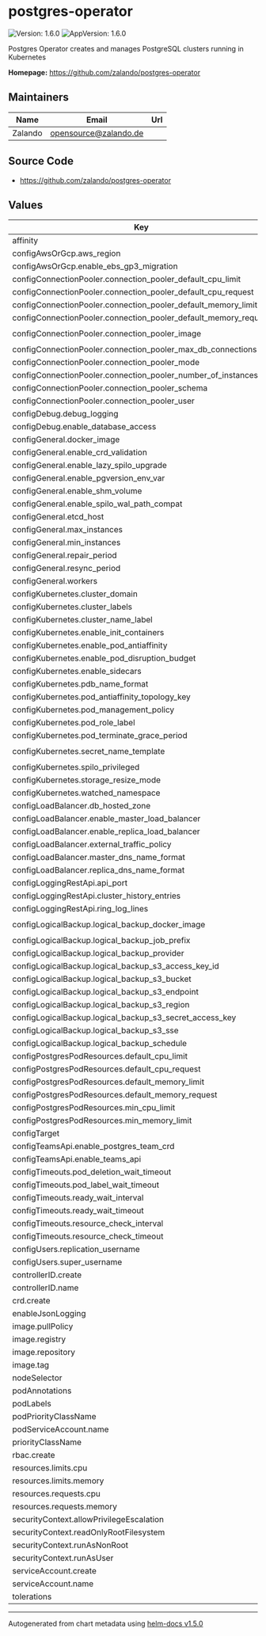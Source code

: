 # postgres-operator

![Version: 1.6.0](https://img.shields.io/badge/Version-1.6.0-informational?style=flat-square) ![AppVersion: 1.6.0](https://img.shields.io/badge/AppVersion-1.6.0-informational?style=flat-square)

Postgres Operator creates and manages PostgreSQL clusters running in Kubernetes

**Homepage:** <https://github.com/zalando/postgres-operator>

## Maintainers

| Name | Email | Url |
| ---- | ------ | --- |
| Zalando | opensource@zalando.de |  |

## Source Code

* <https://github.com/zalando/postgres-operator>

## Values

| Key | Type | Default | Description |
|-----|------|---------|-------------|
| affinity | object | `{}` |  |
| configAwsOrGcp.aws_region | string | `"eu-central-1"` |  |
| configAwsOrGcp.enable_ebs_gp3_migration | string | `"false"` |  |
| configConnectionPooler.connection_pooler_default_cpu_limit | string | `"1"` |  |
| configConnectionPooler.connection_pooler_default_cpu_request | string | `"500m"` |  |
| configConnectionPooler.connection_pooler_default_memory_limit | string | `"100Mi"` |  |
| configConnectionPooler.connection_pooler_default_memory_request | string | `"100Mi"` |  |
| configConnectionPooler.connection_pooler_image | string | `"registry.opensource.zalan.do/acid/pgbouncer:master-9"` |  |
| configConnectionPooler.connection_pooler_max_db_connections | string | `"60"` |  |
| configConnectionPooler.connection_pooler_mode | string | `"transaction"` |  |
| configConnectionPooler.connection_pooler_number_of_instances | string | `"2"` |  |
| configConnectionPooler.connection_pooler_schema | string | `"pooler"` |  |
| configConnectionPooler.connection_pooler_user | string | `"pooler"` |  |
| configDebug.debug_logging | string | `"true"` |  |
| configDebug.enable_database_access | string | `"true"` |  |
| configGeneral.docker_image | string | `"registry.opensource.zalan.do/acid/spilo-13:2.0-p2"` |  |
| configGeneral.enable_crd_validation | string | `"true"` |  |
| configGeneral.enable_lazy_spilo_upgrade | string | `"false"` |  |
| configGeneral.enable_pgversion_env_var | string | `"true"` |  |
| configGeneral.enable_shm_volume | string | `"true"` |  |
| configGeneral.enable_spilo_wal_path_compat | string | `"false"` |  |
| configGeneral.etcd_host | string | `""` |  |
| configGeneral.max_instances | string | `"-1"` |  |
| configGeneral.min_instances | string | `"-1"` |  |
| configGeneral.repair_period | string | `"5m"` |  |
| configGeneral.resync_period | string | `"30m"` |  |
| configGeneral.workers | string | `"8"` |  |
| configKubernetes.cluster_domain | string | `"cluster.local"` |  |
| configKubernetes.cluster_labels | string | `"application:spilo"` |  |
| configKubernetes.cluster_name_label | string | `"cluster-name"` |  |
| configKubernetes.enable_init_containers | string | `"true"` |  |
| configKubernetes.enable_pod_antiaffinity | string | `"false"` |  |
| configKubernetes.enable_pod_disruption_budget | string | `"true"` |  |
| configKubernetes.enable_sidecars | string | `"true"` |  |
| configKubernetes.pdb_name_format | string | `"postgres-{cluster}-pdb"` |  |
| configKubernetes.pod_antiaffinity_topology_key | string | `"kubernetes.io/hostname"` |  |
| configKubernetes.pod_management_policy | string | `"ordered_ready"` |  |
| configKubernetes.pod_role_label | string | `"spilo-role"` |  |
| configKubernetes.pod_terminate_grace_period | string | `"5m"` |  |
| configKubernetes.secret_name_template | string | `"{username}.{cluster}.credentials.{tprkind}.{tprgroup}"` |  |
| configKubernetes.spilo_privileged | string | `"false"` |  |
| configKubernetes.storage_resize_mode | string | `"pvc"` |  |
| configKubernetes.watched_namespace | string | `"*"` |  |
| configLoadBalancer.db_hosted_zone | string | `"db.example.com"` |  |
| configLoadBalancer.enable_master_load_balancer | string | `"false"` |  |
| configLoadBalancer.enable_replica_load_balancer | string | `"false"` |  |
| configLoadBalancer.external_traffic_policy | string | `"Cluster"` |  |
| configLoadBalancer.master_dns_name_format | string | `"{cluster}.{team}.{hostedzone}"` |  |
| configLoadBalancer.replica_dns_name_format | string | `"{cluster}-repl.{team}.{hostedzone}"` |  |
| configLoggingRestApi.api_port | string | `"8080"` |  |
| configLoggingRestApi.cluster_history_entries | string | `"1000"` |  |
| configLoggingRestApi.ring_log_lines | string | `"100"` |  |
| configLogicalBackup.logical_backup_docker_image | string | `"registry.opensource.zalan.do/acid/logical-backup:v1.6.0"` |  |
| configLogicalBackup.logical_backup_job_prefix | string | `"logical-backup-"` |  |
| configLogicalBackup.logical_backup_provider | string | `"s3"` |  |
| configLogicalBackup.logical_backup_s3_access_key_id | string | `""` |  |
| configLogicalBackup.logical_backup_s3_bucket | string | `"my-bucket-url"` |  |
| configLogicalBackup.logical_backup_s3_endpoint | string | `""` |  |
| configLogicalBackup.logical_backup_s3_region | string | `""` |  |
| configLogicalBackup.logical_backup_s3_secret_access_key | string | `""` |  |
| configLogicalBackup.logical_backup_s3_sse | string | `"AES256"` |  |
| configLogicalBackup.logical_backup_schedule | string | `"30 00 * * *"` |  |
| configPostgresPodResources.default_cpu_limit | string | `"1"` |  |
| configPostgresPodResources.default_cpu_request | string | `"100m"` |  |
| configPostgresPodResources.default_memory_limit | string | `"500Mi"` |  |
| configPostgresPodResources.default_memory_request | string | `"100Mi"` |  |
| configPostgresPodResources.min_cpu_limit | string | `"250m"` |  |
| configPostgresPodResources.min_memory_limit | string | `"250Mi"` |  |
| configTarget | string | `"ConfigMap"` |  |
| configTeamsApi.enable_postgres_team_crd | string | `"false"` |  |
| configTeamsApi.enable_teams_api | string | `"false"` |  |
| configTimeouts.pod_deletion_wait_timeout | string | `"10m"` |  |
| configTimeouts.pod_label_wait_timeout | string | `"10m"` |  |
| configTimeouts.ready_wait_interval | string | `"3s"` |  |
| configTimeouts.ready_wait_timeout | string | `"30s"` |  |
| configTimeouts.resource_check_interval | string | `"3s"` |  |
| configTimeouts.resource_check_timeout | string | `"10m"` |  |
| configUsers.replication_username | string | `"standby"` |  |
| configUsers.super_username | string | `"postgres"` |  |
| controllerID.create | bool | `false` |  |
| controllerID.name | string | `nil` |  |
| crd.create | bool | `true` |  |
| enableJsonLogging | bool | `false` |  |
| image.pullPolicy | string | `"IfNotPresent"` |  |
| image.registry | string | `"registry.opensource.zalan.do"` |  |
| image.repository | string | `"acid/postgres-operator"` |  |
| image.tag | string | `"v1.6.3"` |  |
| nodeSelector | object | `{}` |  |
| podAnnotations | object | `{}` |  |
| podLabels | object | `{}` |  |
| podPriorityClassName | string | `""` |  |
| podServiceAccount.name | string | `"postgres-pod"` |  |
| priorityClassName | string | `""` |  |
| rbac.create | bool | `true` |  |
| resources.limits.cpu | string | `"500m"` |  |
| resources.limits.memory | string | `"500Mi"` |  |
| resources.requests.cpu | string | `"100m"` |  |
| resources.requests.memory | string | `"250Mi"` |  |
| securityContext.allowPrivilegeEscalation | bool | `false` |  |
| securityContext.readOnlyRootFilesystem | bool | `true` |  |
| securityContext.runAsNonRoot | bool | `true` |  |
| securityContext.runAsUser | int | `1000` |  |
| serviceAccount.create | bool | `true` |  |
| serviceAccount.name | string | `nil` |  |
| tolerations | list | `[]` |  |

----------------------------------------------
Autogenerated from chart metadata using [helm-docs v1.5.0](https://github.com/norwoodj/helm-docs/releases/v1.5.0)
